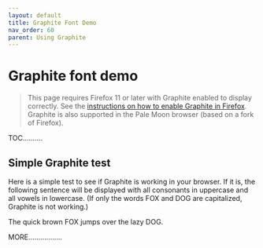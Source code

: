 ```yaml
---
layout: default
title: Graphite Font Demo
nav_order: 60
parent: Using Graphite
---
```


# Graphite font demo

> This page requires Firefox 11 or later with Graphite enabled to display correctly. See the [instructions on how to enable Graphite in Firefox](graphite_firefox#switchon). Graphite is also supported in the Pale Moon browser (based on a fork of Firefox).

TOC..........

## Simple Graphite test

Here is a simple test to see if Graphite is working in your browser. If it is, the following sentence will be displayed with all consonants in uppercase and all vowels in lowercase. (If only the words FOX and DOG are capitalized, Graphite is not working.)

The quick brown FOX jumps over the lazy DOG.

MORE.................